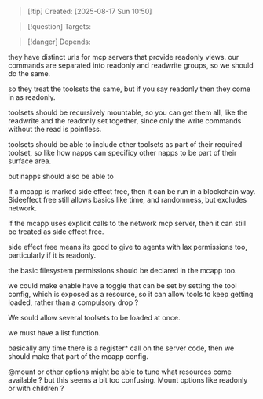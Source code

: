 
>[!tip] Created: [2025-08-17 Sun 10:50]

>[!question] Targets: 

>[!danger] Depends: 

they have distinct urls for mcp servers that provide readonly views.
our commands are separated into readonly and readwrite groups, so we should do the same.

so they treat the toolsets the same, but if you say readonly then they come in as readonly.

toolsets should be recursively mountable, so you can get them all, like the readwrite and the readonly set together, since only the write commands without the read is pointless.

toolsets should be able to include other toolsets as part of their required toolset, so like how napps can specificy other napps to be part of their surface area.

but napps should also be able to 

If a mcapp is marked side effect free, then it can be run in a blockchain way.  Sideeffect free still allows basics like time, and randomness, but excludes network.

if the mcapp uses explicit calls to the network mcp server, then it can still be treated as side effect free.

side effect free means its good to give to agents with lax permissions too, particularly if it is readonly.

the basic filesystem permissions should be declared in the mcapp too.

we could make enable have a toggle that can be set by setting the tool config, which is exposed as a resource, so it can allow tools to keep getting loaded, rather than a compulsory drop ?

We sould allow several toolsets to be loaded at once.

we must have a list function.

basically any time there is a register* call on the server code, then we should make that part of the mcapp config.

@mount or other options might be able to tune what resources come available ? but this seems a bit too confusing.
Mount options like readonly or with children ?
